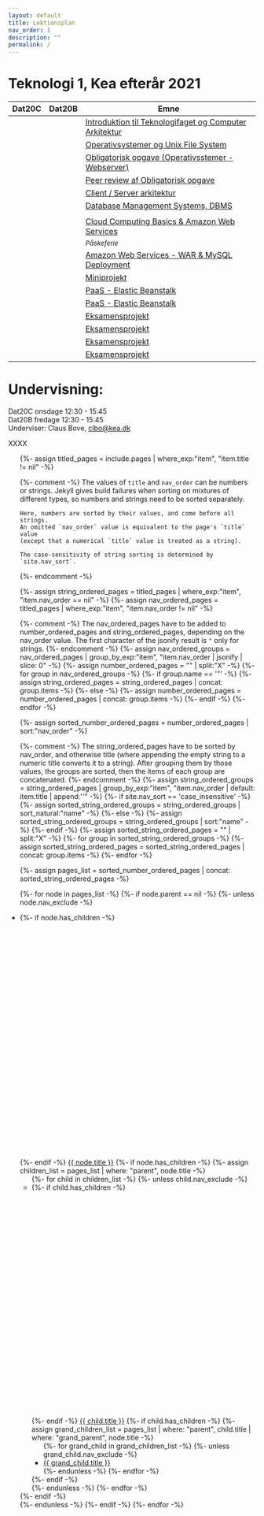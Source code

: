 ```yaml
---
layout: default
title: Lektionsplan
nav_order: 1
description: ""
permalink: /
---
```

# Teknologi 1, Kea efterår 2021



| Dat20C | Dat20B | Emne | 
|:---:|:---:| --- |
||| [Introduktion til Teknologifaget og Computer Arkitektur](1.md)|
||| [Operativsystemer og Unix File System](2.md)|
||| [Obligatorisk opgave (Operativsstemer - Webserver)](3.md)|
||| [Peer review af Obligatorisk opgave](4.md)|
||| [Client / Server arkitektur](5.md)|
||| [Database Management Systems, DBMS](6.md)|
||| []()|
||| [Cloud Computing Basics & Amazon Web Services](8.md)|
||| <small><i>Påskeferie</i></small>|
||| [Amazon Web Services - WAR & MySQL Deployment](9.md)|
||| [Miniprojekt](11.md) |
||| [PaaS - Elastic Beanstalk](10.md)|
||| [PaaS - Elastic Beanstalk](10.md)|
||| [Eksamensprojekt](14.md)|
||| [Eksamensprojekt](15.md)|
||| [Eksamensprojekt](16.md)|
||| [Eksamensprojekt](17.md)|


# Undervisning: 
Dat20C onsdage 12:30 - 15:45     
Dat20B fredage 12:30 - 15:45     
Underviser: Claus Bove, clbo@kea.dk     

<script>  

var dates = [
	{dat20c: '3/2', dat20b: '5/2'},
	{dat20c: '10/2', dat20b:'12/2' },
	{dat20c: '17/2', dat20b:'19/2' },
	{dat20c: '24/2', dat20b:'26/2' 	},
	{dat20c: '3/3', dat20b:	'5/3' 	 },
	{dat20c: '10/3', dat20b:'12/3' 	 },
	{dat20c: '17/3', dat20b:'19/3' 	 },
	{dat20c: '24/3', dat20b:'26/3' },

	{dat20c:' - ', dat20b:	' - ' },

	{dat20c:'7/4', dat20b:'9/4'},
	{dat20c:'14/4', dat20b:	'16/4'},
	{dat20c:'21/4', dat20b:	'23/4'},
	{dat20c:'28/4', dat20b:	'St.bededag'},
	{dat20c:'5/5', dat20b:	'7/5'},
	{dat20c:'12/5', dat20b:	'Kr.Him' },
	{dat20c:'19/5', dat20b:	'21/5'},
	{dat20c:'26/5', dat20b:	'28/5'	 }

];
var table = document.getElementsByTagName("table");  
var tbody = document.getElementsByTagName("tbody");
var rows = document.getElementsByTagName("tr");  
for(i = 1; i < rows.length; i++){  
  var tds = rows[i].getElementsByTagName("td"); 
  tds[0].innerHTML= dates[i-1].dat20c; 
  tds[1].innerHTML= dates[i-1].dat20b;
}
</script>

XXXX

<ul class="nav-list">
  {%- assign titled_pages = include.pages
        | where_exp:"item", "item.title != nil" -%}

  {%- comment -%}
    The values of `title` and `nav_order` can be numbers or strings.
    Jekyll gives build failures when sorting on mixtures of different types,
    so numbers and strings need to be sorted separately.

    Here, numbers are sorted by their values, and come before all strings.
    An omitted `nav_order` value is equivalent to the page's `title` value
    (except that a numerical `title` value is treated as a string).

    The case-sensitivity of string sorting is determined by `site.nav_sort`.
  {%- endcomment -%}
  
  {%- assign string_ordered_pages = titled_pages
        | where_exp:"item", "item.nav_order == nil" -%}
  {%- assign nav_ordered_pages = titled_pages
        | where_exp:"item", "item.nav_order != nil"  -%}

  {%- comment -%}
    The nav_ordered_pages have to be added to number_ordered_pages and
    string_ordered_pages, depending on the nav_order value.
    The first character of the jsonify result is `"` only for strings.
  {%- endcomment -%}
  {%- assign nav_ordered_groups = nav_ordered_pages
        | group_by_exp:"item", "item.nav_order | jsonify | slice: 0" -%}
  {%- assign number_ordered_pages = "" | split:"X" -%}
  {%- for group in nav_ordered_groups -%}
    {%- if group.name == '"' -%}
      {%- assign string_ordered_pages = string_ordered_pages | concat: group.items -%}
    {%- else -%}
      {%- assign number_ordered_pages = number_ordered_pages | concat: group.items -%}
    {%- endif -%}
  {%- endfor -%}
  
  {%- assign sorted_number_ordered_pages = number_ordered_pages | sort:"nav_order" -%}
  
  {%- comment -%}
    The string_ordered_pages have to be sorted by nav_order, and otherwise title
    (where appending the empty string to a numeric title converts it to a string).
    After grouping them by those values, the groups are sorted, then the items
    of each group are concatenated.
  {%- endcomment -%}
  {%- assign string_ordered_groups = string_ordered_pages
        | group_by_exp:"item", "item.nav_order | default: item.title | append:''" -%}
  {%- if site.nav_sort == 'case_insensitive' -%}
    {%- assign sorted_string_ordered_groups = string_ordered_groups | sort_natural:"name" -%}
  {%- else -%}
    {%- assign sorted_string_ordered_groups = string_ordered_groups | sort:"name" -%}
  {%- endif -%}
  {%- assign sorted_string_ordered_pages = "" | split:"X" -%}
  {%- for group in sorted_string_ordered_groups -%}
    {%- assign sorted_string_ordered_pages = sorted_string_ordered_pages | concat: group.items -%}
  {%- endfor -%}

  {%- assign pages_list = sorted_number_ordered_pages | concat: sorted_string_ordered_pages -%}
  
  {%- for node in pages_list -%}
    {%- if node.parent == nil -%}
      {%- unless node.nav_exclude -%}
      <li class="nav-list-item{% if page.url == node.url or page.parent == node.title or page.grand_parent == node.title %} active{% endif %}">
        {%- if node.has_children -%}
          <a href="#" class="nav-list-expander"><svg viewBox="0 0 24 24"><use xlink:href="#svg-arrow-right"></use></svg></a>
        {%- endif -%}
        <a href="{{ node.url | absolute_url }}" class="nav-list-link{% if page.url == node.url %} active{% endif %}">{{ node.title }}</a>
        {%- if node.has_children -%}
          {%- assign children_list = pages_list | where: "parent", node.title -%}
          <ul class="nav-list ">
          {%- for child in children_list -%}
            {%- unless child.nav_exclude -%}
            <li class="nav-list-item {% if page.url == child.url or page.parent == child.title %} active{% endif %}">
              {%- if child.has_children -%}
                <a href="#" class="nav-list-expander"><svg viewBox="0 0 24 24"><use xlink:href="#svg-arrow-right"></use></svg></a>
              {%- endif -%}
              <a href="{{ child.url | absolute_url }}" class="nav-list-link{% if page.url == child.url %} active{% endif %}">{{ child.title }}</a>
              {%- if child.has_children -%}
                {%- assign grand_children_list = pages_list | where: "parent", child.title | where: "grand_parent", node.title -%}
                <ul class="nav-list">
                {%- for grand_child in grand_children_list -%}
                  {%- unless grand_child.nav_exclude -%}
                  <li class="nav-list-item {% if page.url == grand_child.url %} active{% endif %}">
                    <a href="{{ grand_child.url | absolute_url }}" class="nav-list-link{% if page.url == grand_child.url %} active{% endif %}">{{ grand_child.title }}</a>
                  </li>
                  {%- endunless -%}
                {%- endfor -%}
                </ul>
              {%- endif -%}
            </li>
            {%- endunless -%}
          {%- endfor -%}
          </ul>
        {%- endif -%}
      </li>
      {%- endunless -%}
    {%- endif -%}
  {%- endfor -%}
</ul>
